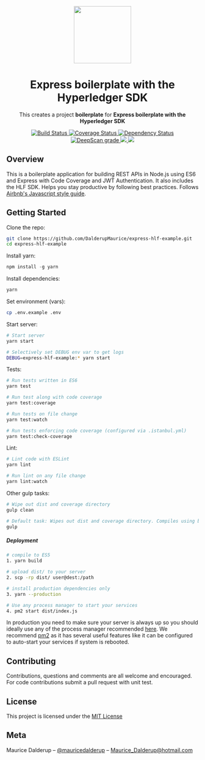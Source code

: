<p align="center">
  <img src="./logo.png" width="150px" /> 
</p>

<h1 align="center">Express boilerplate with the Hyperledger SDK</h1>

<p align="center">
  This creates a project <strong>boilerplate</strong> for <strong>Express boilerplate with the Hyperledger SDK</strong>
</p>

<p align="center">
  <a href='https://travis-ci.org/DalderupMaurice/express-hlf-example' target="_blank">
    <img src='https://travis-ci.org/DalderupMaurice/express-hlf-example.svg?branch=master' alt='Build Status' />
  </a>
  
  <a href='https://coveralls.io/github/DalderupMaurice/express-hlf-example?branch=master' target="_blank">
    <img src='https://coveralls.io/repos/github/DalderupMaurice/express-hlf-example/badge.svg?branch=master' alt='Coverage Status' />
  </a>
  
  <a href='https://gemnasium.com/github.com/DalderupMaurice/express-hlf-example' target="_blank">
    <img src="https://gemnasium.com/badges/github.com/DalderupMaurice/express-hlf-example.svg" alt="Dependency Status" />
  </a>

  <a href="https://deepscan.io/dashboard#view=project&pid=2258&bid=12753" target="_blank">
    <img src="https://deepscan.io/api/projects/2258/branches/12753/badge/grade.svg" alt="DeepScan grade">
  </a>

  <a href="https://bettercodehub.com/results/DalderupMaurice/express-hlf-example" target="_blank">
    <img src='https://bettercodehub.com/edge/badge/DalderupMaurice/express-hlf-example?branch=master'>
  </a>
  
  <a href='https://github.com/prettier/prettier'>
    <img src='https://img.shields.io/badge/code_style-prettier-ff69b4.svg?style=flat'>
  </a>
</p>




## Overview

This is a boilerplate application for building REST APIs in Node.js using ES6 and Express with Code Coverage and JWT Authentication. It also includes the HLF SDK. Helps you stay productive by following best practices. Follows [Airbnb's Javascript style guide](https://github.com/airbnb/javascript).

## Getting Started

Clone the repo:

```sh
git clone https://github.com/DalderupMaurice/express-hlf-example.git
cd express-hlf-example
```

Install yarn:

```js
npm install -g yarn
```

Install dependencies:

```sh
yarn
```

Set environment (vars):

```sh
cp .env.example .env
```

Start server:

```sh
# Start server
yarn start

# Selectively set DEBUG env var to get logs
DEBUG=express-hlf-example:* yarn start
```

Tests:

```sh
# Run tests written in ES6
yarn test

# Run test along with code coverage
yarn test:coverage

# Run tests on file change
yarn test:watch

# Run tests enforcing code coverage (configured via .istanbul.yml)
yarn test:check-coverage
```

Lint:

```sh
# Lint code with ESLint
yarn lint

# Run lint on any file change
yarn lint:watch
```

Other gulp tasks:

```sh
# Wipe out dist and coverage directory
gulp clean

# Default task: Wipes out dist and coverage directory. Compiles using babel.
gulp
```

##### Deployment

```sh
# compile to ES5
1. yarn build

# upload dist/ to your server
2. scp -rp dist/ user@dest:/path

# install production dependencies only
3. yarn --production

# Use any process manager to start your services
4. pm2 start dist/index.js
```

In production you need to make sure your server is always up so you should ideally use any of the process manager recommended [here](http://expressjs.com/en/advanced/pm.html).
We recommend [pm2](http://pm2.keymetrics.io/) as it has several useful features like it can be configured to auto-start your services if system is rebooted.

## Contributing

Contributions, questions and comments are all welcome and encouraged. For code contributions submit a pull request with unit test.

## License

This project is licensed under the [MIT License](https://github.com/DalderupMaurice/express-hlf-example/blob/master/LICENSE)

## Meta

Maurice Dalderup – [@mauricedalderup](https://twitter.com/mauricedalderup) – Maurice_Dalderup@hotmail.com
